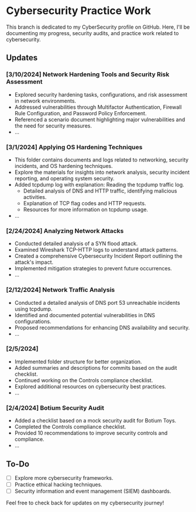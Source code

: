 # Cybersecurity Practice Work

This branch is dedicated to my CyberSecurity profile on GitHub. Here, I'll be documenting my progress, security audits, and practice work related to cybersecurity.

## Updates

### [3/10/2024] Network Hardening Tools and Security Risk Assessment
- Explored security hardening tasks, configurations, and risk assessment in network environments.
- Addressed vulnerabilities through Multifactor Authentication, Firewall Rule Configuration, and Password Policy Enforcement.
- Referenced a scenario document highlighting major vulnerabilities and the need for security measures.
- ...
  
### [3/1/2024] Applying OS Hardening Techniques
- This folder contains documents and logs related to networking, security incidents, and OS hardening techniques.
- Explore the materials for insights into network analysis, security incident reporting, and operating system security.
- Added tcpdump log with explanation: Reading the tcpdump traffic log.
  - Detailed analysis of DNS and HTTP traffic, identifying malicious activities.
  - Explanation of TCP flag codes and HTTP requests.
  - Resources for more information on tcpdump usage.
- ...
  
### [2/24/2024] Analyzing Network Attacks
- Conducted detailed analysis of a SYN flood attack.
- Examined Wireshark TCP-HTTP logs to understand attack patterns.
- Created a comprehensive Cybersecurity Incident Report outlining the attack's impact.
- Implemented mitigation strategies to prevent future occurrences.
- ...

### [2/12/2024] Network Traffic Analysis
- Conducted a detailed analysis of DNS port 53 unreachable incidents using tcpdump.
- Identified and documented potential vulnerabilities in DNS configurations.
- Proposed recommendations for enhancing DNS availability and security.
- ...

### [2/5/2024] 
- Implemented folder structure for better organization.
- Added summaries and descriptions for commits based on the audit checklist.
- Continued working on the Controls compliance checklist.
- Explored additional resources on cybersecurity best practices.
- ...

### [2/4/2024] Botium Security Audit
- Added a checklist based on a mock security audit for Botium Toys.
- Completed the Controls compliance checklist.
- Provided 10 recommendations to improve security controls and compliance.
- ...

## To-Do
- [ ] Explore more cybersecurity frameworks.
- [ ] Practice ethical hacking techniques.
- [ ] Security information and event management (SIEM) dashboards.

Feel free to check back for updates on my cybersecurity journey!
